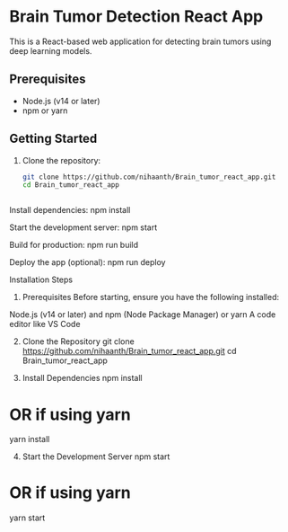 
# Brain Tumor Detection React App

This is a React-based web application for detecting brain tumors using deep learning models.

## Prerequisites
- Node.js (v14 or later)
- npm or yarn

## Getting Started

1. Clone the repository:
   ```bash
   git clone https://github.com/nihaanth/Brain_tumor_react_app.git
   cd Brain_tumor_react_app



Install dependencies:
npm install



Start the development server:
npm start



Build for production:
npm run build



Deploy the app (optional):
npm run deploy



Installation Steps
1. Prerequisites
Before starting, ensure you have the following installed:

Node.js (v14 or later) and npm (Node Package Manager) or yarn
A code editor like VS Code

2. Clone the Repository
git clone https://github.com/nihaanth/Brain_tumor_react_app.git
cd Brain_tumor_react_app

3. Install Dependencies
npm install
# OR if using yarn
yarn install

4. Start the Development Server
npm start
# OR if using yarn
yarn start

